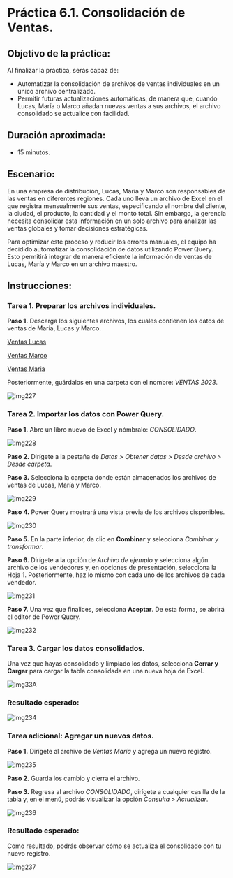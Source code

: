 # Práctica 6.1. Consolidación de Ventas.

## Objetivo de la práctica:

Al finalizar la práctica, serás capaz de:

- Automatizar la consolidación de archivos de ventas individuales en un único archivo centralizado. <br>
- Permitir futuras actualizaciones automáticas, de manera que, cuando Lucas, María o Marco añadan nuevas ventas a sus archivos, el archivo consolidado se actualice con facilidad. <br>

## Duración aproximada:

- 15 minutos.

## Escenario:

En una empresa de distribución, Lucas, María y Marco son responsables de las ventas en diferentes regiones. Cada uno lleva un archivo de Excel en el que registra mensualmente sus ventas, especificando el nombre del cliente, la ciudad, el producto, la cantidad y el monto total. Sin embargo, la gerencia necesita consolidar esta información en un solo archivo para analizar las ventas globales y tomar decisiones estratégicas.

Para optimizar este proceso y reducir los errores manuales, el equipo ha decidido automatizar la consolidación de datos utilizando Power Query. Esto permitirá integrar de manera eficiente la información de ventas de Lucas, María y Marco en un archivo maestro.

## Instrucciones:

### Tarea 1. Preparar los archivos individuales.

**Paso 1.** Descarga los siguientes archivos, los cuales contienen los datos de ventas de María, Lucas y Marco.

[Ventas Lucas](<Ventas Lucas.xlsx>)

[Ventas Marco](<Ventas Marco.xlsx>)

[Ventas Maria](<Ventas Maria.xlsx>)

Posteriormente, guárdalos en una carpeta con el nombre: _VENTAS 2023_.

![img227](../images/img227.png)

### Tarea 2. Importar los datos con Power Query.

**Paso 1.** Abre un libro nuevo de Excel y nómbralo: *CONSOLIDADO*.

![img228](../images/img228.png)

**Paso 2.** Dirígete a la pestaña de *Datos > Obtener datos > Desde archivo > Desde carpeta*.

**Paso 3.** Selecciona la carpeta donde están almacenados los archivos de ventas de Lucas, María y Marco.

![img229](../images/img229.png)

**Paso 4.** Power Query mostrará una vista previa de los archivos disponibles.

![img230](../images/img230.png)

**Paso 5.** En la parte inferior, da clic en **Combinar** y selecciona *Combinar y transformar*.

**Paso 6.** Dirígete a la opción de *Archivo de ejemplo* y selecciona algún archivo de los vendedores y, en opciones de presentación, selecciona la Hoja 1. Posteriormente, haz lo mismo con cada uno de los archivos de cada vendedor.

![img231](../images/img231.png)

**Paso 7.** Una vez que finalices, selecciona **Aceptar**. De esta forma, se abrirá el editor de Power Query.

![img232](../images/img232.png)


### Tarea 3. Cargar los datos consolidados.

Una vez que hayas consolidado y limpiado los datos, selecciona **Cerrar y Cargar** para cargar la tabla consolidada en una nueva hoja de Excel.

![img33A](../images/img33A.png)

### Resultado esperado:

![img234](../images/img234.png)

### Tarea adicional: Agregar un nuevos datos.

**Paso 1.** Dirígete al archivo de _Ventas María_ y agrega un nuevo registro.

![img235](../images/img235.png)

**Paso 2.** Guarda los cambio y cierra el archivo.

**Paso 3.** Regresa al archivo _CONSOLIDADO_, dirígete a cualquier casilla de la tabla y, en el menú, podrás visualizar la opción *Consulta > Actualizar*.

![img236](../images/img236.png)

### Resultado esperado:

Como resultado, podrás observar cómo se actualiza el consolidado con tu nuevo registro.

![img237](../images/img237.png)
